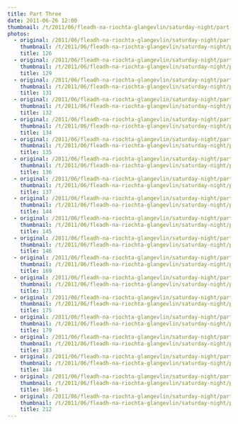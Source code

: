 ```yaml
---
title: Part Three
date: 2011-06-26 12:00
thumbnail: /t/2011/06/fleadh-na-riochta-glangevlin/saturday-night/part-three/126.jpg
photos:
  - original: /2011/06/fleadh-na-riochta-glangevlin/saturday-night/part-three/126.jpg
    thumbnail: /t/2011/06/fleadh-na-riochta-glangevlin/saturday-night/part-three/126.jpg
    title: 126
  - original: /2011/06/fleadh-na-riochta-glangevlin/saturday-night/part-three/129.jpg
    thumbnail: /t/2011/06/fleadh-na-riochta-glangevlin/saturday-night/part-three/129.jpg
    title: 129
  - original: /2011/06/fleadh-na-riochta-glangevlin/saturday-night/part-three/131.jpg
    thumbnail: /t/2011/06/fleadh-na-riochta-glangevlin/saturday-night/part-three/131.jpg
    title: 131
  - original: /2011/06/fleadh-na-riochta-glangevlin/saturday-night/part-three/132.jpg
    thumbnail: /t/2011/06/fleadh-na-riochta-glangevlin/saturday-night/part-three/132.jpg
    title: 132
  - original: /2011/06/fleadh-na-riochta-glangevlin/saturday-night/part-three/134.jpg
    thumbnail: /t/2011/06/fleadh-na-riochta-glangevlin/saturday-night/part-three/134.jpg
    title: 134
  - original: /2011/06/fleadh-na-riochta-glangevlin/saturday-night/part-three/135.jpg
    thumbnail: /t/2011/06/fleadh-na-riochta-glangevlin/saturday-night/part-three/135.jpg
    title: 135
  - original: /2011/06/fleadh-na-riochta-glangevlin/saturday-night/part-three/136.jpg
    thumbnail: /t/2011/06/fleadh-na-riochta-glangevlin/saturday-night/part-three/136.jpg
    title: 136
  - original: /2011/06/fleadh-na-riochta-glangevlin/saturday-night/part-three/137.jpg
    thumbnail: /t/2011/06/fleadh-na-riochta-glangevlin/saturday-night/part-three/137.jpg
    title: 137
  - original: /2011/06/fleadh-na-riochta-glangevlin/saturday-night/part-three/144.jpg
    thumbnail: /t/2011/06/fleadh-na-riochta-glangevlin/saturday-night/part-three/144.jpg
    title: 144
  - original: /2011/06/fleadh-na-riochta-glangevlin/saturday-night/part-three/145.jpg
    thumbnail: /t/2011/06/fleadh-na-riochta-glangevlin/saturday-night/part-three/145.jpg
    title: 145
  - original: /2011/06/fleadh-na-riochta-glangevlin/saturday-night/part-three/146.jpg
    thumbnail: /t/2011/06/fleadh-na-riochta-glangevlin/saturday-night/part-three/146.jpg
    title: 146
  - original: /2011/06/fleadh-na-riochta-glangevlin/saturday-night/part-three/169.jpg
    thumbnail: /t/2011/06/fleadh-na-riochta-glangevlin/saturday-night/part-three/169.jpg
    title: 169
  - original: /2011/06/fleadh-na-riochta-glangevlin/saturday-night/part-three/171.jpg
    thumbnail: /t/2011/06/fleadh-na-riochta-glangevlin/saturday-night/part-three/171.jpg
    title: 171
  - original: /2011/06/fleadh-na-riochta-glangevlin/saturday-night/part-three/175.jpg
    thumbnail: /t/2011/06/fleadh-na-riochta-glangevlin/saturday-night/part-three/175.jpg
    title: 175
  - original: /2011/06/fleadh-na-riochta-glangevlin/saturday-night/part-three/179.jpg
    thumbnail: /t/2011/06/fleadh-na-riochta-glangevlin/saturday-night/part-three/179.jpg
    title: 179
  - original: /2011/06/fleadh-na-riochta-glangevlin/saturday-night/part-three/183.jpg
    thumbnail: /t/2011/06/fleadh-na-riochta-glangevlin/saturday-night/part-three/183.jpg
    title: 183
  - original: /2011/06/fleadh-na-riochta-glangevlin/saturday-night/part-three/184.jpg
    thumbnail: /t/2011/06/fleadh-na-riochta-glangevlin/saturday-night/part-three/184.jpg
    title: 184
  - original: /2011/06/fleadh-na-riochta-glangevlin/saturday-night/part-three/186-1.jpg
    thumbnail: /t/2011/06/fleadh-na-riochta-glangevlin/saturday-night/part-three/186-1.jpg
    title: 186-1
  - original: /2011/06/fleadh-na-riochta-glangevlin/saturday-night/part-three/212.jpg
    thumbnail: /t/2011/06/fleadh-na-riochta-glangevlin/saturday-night/part-three/212.jpg
    title: 212
---
```

